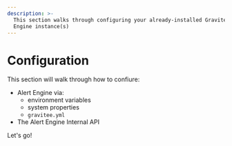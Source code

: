 ```yaml
---
description: >-
  This section walks through configuring your already-installed Gravitee Alert
  Engine instance(s)
---
```


# Configuration

This section will walk through how to confiure:

* Alert Engine via:
  * environment variables
  * system properties
  * `gravitee.yml`
* The Alert Engine Internal API

Let's go!

&#x20;
